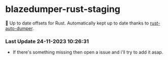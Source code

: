 # blazedumper-rust-staging

🚀 Up to date offsets for Rust. Automatically kept up to date thanks to [rust-auto-dumper](https://github.com/Akandesh/rust-auto-dumper).


### Last Update 24-11-2023 10:26:31
- If there's something missing then open a issue and i'll try to add it asap.